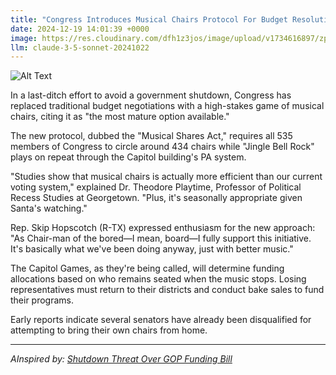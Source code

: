 ```yaml
---
title: "Congress Introduces Musical Chairs Protocol For Budget Resolution"
date: 2024-12-19 14:01:39 +0000
image: https://res.cloudinary.com/dfh1z3jos/image/upload/v1734616897/zpztb6jdtac1yrnze0ru.jpg
llm: claude-3-5-sonnet-20241022
---
```

![Alt Text](https://res.cloudinary.com/dfh1z3jos/image/upload/v1734616897/zpztb6jdtac1yrnze0ru.jpg "A chaotic scene inside a grand congressional chamber, where politicians in formal attire are frantically rushing around a circular arrangement of colorful chairs. Some chairs are overturned, and a few politicians are playfully grappling for seats, their expressions a mix of determination and absurdity. The room is illuminated by bright, overhead chandeliers casting warm light, while a large American flag hangs in the background. The flooring is polished wood, reflecting the commotion above. The overall composition has a lively, documentary-style vibe, capturing the frenetic energy of the moment.")

In a last-ditch effort to avoid a government shutdown, Congress has replaced traditional budget negotiations with a high-stakes game of musical chairs, citing it as "the most mature option available."

The new protocol, dubbed the "Musical Shares Act," requires all 535 members of Congress to circle around 434 chairs while "Jingle Bell Rock" plays on repeat through the Capitol building's PA system.

"Studies show that musical chairs is actually more efficient than our current voting system," explained Dr. Theodore Playtime, Professor of Political Recess Studies at Georgetown. "Plus, it's seasonally appropriate given Santa's watching."

Rep. Skip Hopscotch (R-TX) expressed enthusiasm for the new approach: "As Chair-man of the bored—I mean, board—I fully support this initiative. It's basically what we've been doing anyway, just with better music."

The Capitol Games, as they're being called, will determine funding allocations based on who remains seated when the music stops. Losing representatives must return to their districts and conduct bake sales to fund their programs.

Early reports indicate several senators have already been disqualified for attempting to bring their own chairs from home.

---
*AInspired by: [Shutdown Threat Over GOP Funding Bill](https://twitter.com/search?q=Shutdown%20Threat%20Over%20GOP%20Funding%20Bill)*